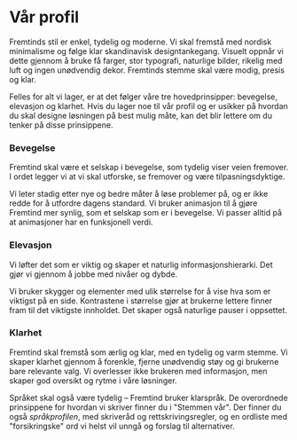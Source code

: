 # Vår profil

Fremtinds stil er enkel, tydelig og moderne. Vi skal fremstå med nordisk minimalisme og følge klar skandinavisk designtankegang. Visuelt oppnår vi dette gjennom å bruke få farger, stor typografi, naturlige bilder, rikelig med luft og ingen unødvendig dekor. Fremtinds stemme skal være modig, presis og klar.

Felles for alt vi lager, er at det følger våre tre hovedprinsipper: bevegelse, elevasjon og klarhet. Hvis  du lager noe til vår profil og er usikker på hvordan du skal designe løsningen på best mulig måte, kan det blir lettere om du tenker på disse prinsippene.

### Bevegelse 
Fremtind skal være et selskap i bevegelse, som tydelig viser veien fremover. I ordet legger vi at vi skal utforske, se fremover og være tilpasningsdyktige.

Vi leter stadig etter nye og bedre måter å løse problemer på, og er ikke redde for å utfordre dagens standard. Vi bruker animasjon til å gjøre Fremtind mer synlig, som et selskap som er i bevegelse. Vi passer alltid på at animasjoner har en funksjonell verdi.

### Elevasjon
Vi løfter det som er viktig og skaper et naturlig informasjonshierarki. Det gjør vi gjennom å jobbe med nivåer og dybde.

Vi bruker skygger og elementer med ulik størrelse for å vise hva som er viktigst på en side. Kontrastene i størrelse gjør at brukerne lettere finner fram til det viktigste innholdet. Det skaper også naturlige pauser i oppsettet.


### Klarhet
Fremtind skal fremstå som ærlig og klar, med en tydelig og varm stemme. Vi skaper klarhet gjennom å forenkle, fjerne unødvendig støy og gi brukerne bare relevante valg. Vi overlesser ikke brukeren med informasjon, men skaper god oversikt og rytme i våre løsninger.

Språket skal også være tydelig – Fremtind bruker klarspråk. De overordnede prinsippene for hvordan vi skriver finner du i "Stemmen vår". Der finner du også _språkprofilen_, med skriveråd og rettskrivingsregler, og en ordliste med "forsikringske" ord vi helst vil unngå og forslag til alternativer.
